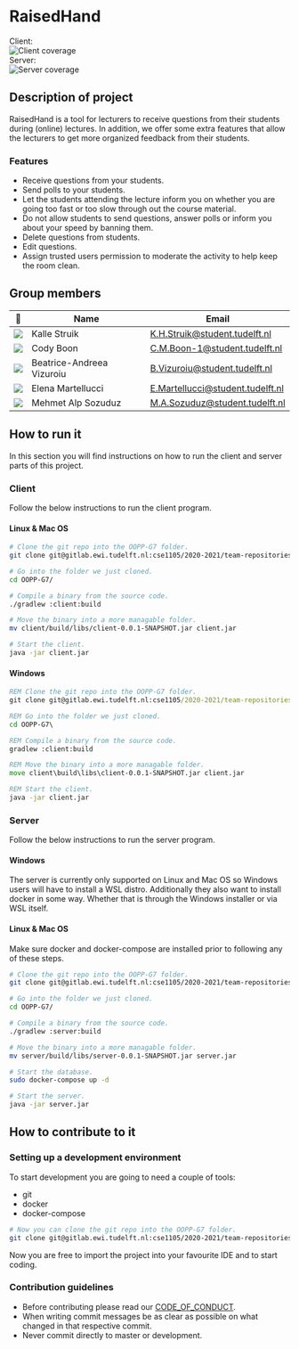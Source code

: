 # RaisedHand
Client:  
![Client coverage](https://gitlab.ewi.tudelft.nl/cse1105/2020-2021/team-repositories/oopp-group-07/repository-template/badges/master/coverage.svg?job=client-test)  
Server:  
![Server coverage](https://gitlab.ewi.tudelft.nl/cse1105/2020-2021/team-repositories/oopp-group-07/repository-template/badges/master/coverage.svg?job=server-test)  


## Description of project
RaisedHand is a tool for lecturers to receive questions from their students during (online) lectures. In addition, we offer some extra features that allow the lecturers to get more organized feedback from their students.

### Features
- Receive questions from your students.
- Send polls to your students.
- Let the students attending the lecture inform you on whether you are going too fast or too slow through out the course material. 
- Do not allow students to send questions, answer polls or inform you about your speed by banning them.
- Delete questions from students.
- Edit questions.
- Assign trusted users permission to moderate the activity to help keep the room clean.


## Group members

| 📸 | Name | Email |
|---|---|---|
| ![](https://kallestruik.nl/images/self/128x128.png) | Kalle Struik | K.H.Struik@student.tudelft.nl |
| ![](https://cdn.discordapp.com/attachments/479231854193672212/813004391971291146/pf_128x128.jpg) | Cody Boon | C.M.Boon-1@student.tudelft.nl |
| ![](https://media.discordapp.net/attachments/813111618551939074/813112292198842448/Eu_res.png) | Beatrice-Andreea Vizuroiu | B.Vizuroiu@student.tudelft.nl |
| ![](https://cdn.discordapp.com/attachments/402133604379000838/813470529418821702/IMG_3489_1.JPG) | Elena Martellucci | E.Martellucci@student.tudelft.nl |
| ![](https://cdn.discordapp.com/attachments/814137071756247053/814138914611658772/photo.jpg) | Mehmet Alp Sozuduz | M.A.Sozuduz@student.tudelft.nl |


## How to run it
In this section you will find instructions on how to run the client and server parts of this project.

### Client
Follow the below instructions to run the client program.

#### Linux & Mac OS
```sh
# Clone the git repo into the OOPP-G7 folder.
git clone git@gitlab.ewi.tudelft.nl:cse1105/2020-2021/team-repositories/oopp-group-07/repository-template.git OOPP-G7

# Go into the folder we just cloned.
cd OOPP-G7/

# Compile a binary from the source code.
./gradlew :client:build

# Move the binary into a more managable folder.
mv client/build/libs/client-0.0.1-SNAPSHOT.jar client.jar

# Start the client.
java -jar client.jar
```

#### Windows
```bat
REM Clone the git repo into the OOPP-G7 folder.
git clone git@gitlab.ewi.tudelft.nl:cse1105/2020-2021/team-repositories/oopp-group-07/repository-template.git OOPP-G7

REM Go into the folder we just cloned.
cd OOPP-G7\

REM Compile a binary from the source code.
gradlew :client:build

REM Move the binary into a more managable folder.
move client\build\libs\client-0.0.1-SNAPSHOT.jar client.jar

REM Start the client.
java -jar client.jar
```

### Server
Follow the below instructions to run the server program.

#### Windows
The server is currently only supported on Linux and Mac OS so Windows users will have to install a WSL distro. Additionally they also want to install docker in some way. Whether that is through the Windows installer or via WSL itself.

#### Linux & Mac OS
Make sure docker and docker-compose are installed prior to following any of these steps.
```sh
# Clone the git repo into the OOPP-G7 folder.
git clone git@gitlab.ewi.tudelft.nl:cse1105/2020-2021/team-repositories/oopp-group-07/repository-template.git OOPP-G7

# Go into the folder we just cloned.
cd OOPP-G7/

# Compile a binary from the source code.
./gradlew :server:build

# Move the binary into a more managable folder.
mv server/build/libs/server-0.0.1-SNAPSHOT.jar server.jar

# Start the database.
sudo docker-compose up -d

# Start the server.
java -jar server.jar
```


## How to contribute to it

### Setting up a development environment
To start development you are going to need a couple of tools:
- git
- docker
- docker-compose

```sh
# Now you can clone the git repo into the OOPP-G7 folder.
git clone git@gitlab.ewi.tudelft.nl:cse1105/2020-2021/team-repositories/oopp-group-07/repository-template.git OOPP-G7
```

Now you are free to import the project into your favourite IDE and to start coding.

### Contribution guidelines
- Before contributing please read our [CODE\_OF\_CONDUCT](CODE_OF_CONDUCT.md).
- When writing commit messages be as clear as possible on what changed in that respective commit.
- Never commit directly to master or development.


